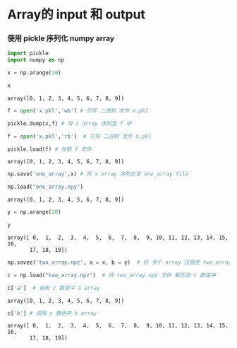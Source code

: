 # Array的 input 和 output 

### 使用 pickle 序列化 numpy array


```python
import pickle
import numpy as np
```


```python
x = np.arange(10)
```


```python
x
```




    array([0, 1, 2, 3, 4, 5, 6, 7, 8, 9])




```python
f = open('x.pkl','wb') # 只写 二进制 文件 x.pkl
```


```python
pickle.dump(x,f) # 将 x array 序列至 f 中
```


```python
f = open('x.pkl','rb')  # 只写 二进制 文件 x.pkl
```


```python
pickle.load(f) # 加载 f 文件
```




    array([0, 1, 2, 3, 4, 5, 6, 7, 8, 9])




```python
np.save('one_array',x) # 将 x array 序列化至 one_array file
```


```python
np.load("one_array.npy")
```




    array([0, 1, 2, 3, 4, 5, 6, 7, 8, 9])




```python
y = np.arange(20)
```


```python
y
```




    array([ 0,  1,  2,  3,  4,  5,  6,  7,  8,  9, 10, 11, 12, 13, 14, 15, 16,
           17, 18, 19])




```python
np.savez('two_array.npz', a = x, b = y)  # 将 多个 array 压缩至 two_array.npz 文件
```


```python
c = np.load("two_array.npz")  # 将 two_array.npz 文件 解压至 c 数组中
```


```python
c['a']  # 调用 c 数组中 a array
```




    array([0, 1, 2, 3, 4, 5, 6, 7, 8, 9])




```python
c['b'] # 调用 c 数组中 b array
```




    array([ 0,  1,  2,  3,  4,  5,  6,  7,  8,  9, 10, 11, 12, 13, 14, 15, 16,
           17, 18, 19])


